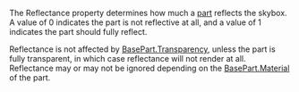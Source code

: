The Reflectance property determines how much a [part](https://developer.roblox.com/en-us/api-reference/class/BasePart) reflects the skybox. A value of 0 indicates the part is not reflective at all, and a value of 1 indicates the part should fully reflect.

Reflectance is not affected by [BasePart.Transparency](https://developer.roblox.com/en-us/api-reference/property/BasePart/Transparency), unless the part is fully transparent, in which case reflectance will not render at all. Reflectance may or may not be ignored depending on the [BasePart.Material](https://developer.roblox.com/en-us/api-reference/property/BasePart/Material) of the part.